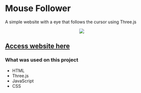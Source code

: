 # Mouse Follower

A simple website with a eye that follows the cursor using Three.js

<p align="center">
  <img src="./demo.gif">
</p>

## [Access website here](https://lnardon.github.io/MouseFollower/ "Homepage")

### What was used on this project

- HTML
- Three.js
- JavaScript
- CSS
